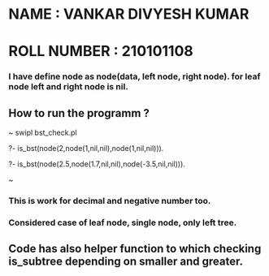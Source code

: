 # NAME :  VANKAR DIVYESH KUMAR
# ROLL NUMBER :  210101108

### I have define node as node(data, left node, right node). for leaf node left and right node is nil.

## How to run the programm ?

~
  swipl bst_check.pl

  ?- is_bst(node(2,node(1,nil,nil),node(1,nil,nil))).
  <!-- This query return true as it is valid BST -->
  ?- is_bst(node(2.5,node(1.7,nil,nil),node(-3.5,nil,nil))).
  <!-- This query return false as it is not valid BST -->
~


### This is work for decimal and negative number too.
### Considered case of leaf node, single node, only left tree.
## Code has also helper function to which checking is_subtree depending on smaller and greater.
